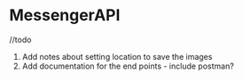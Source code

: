 # MessengerAPI

//todo

1. Add notes about setting location to save the images
2. Add documentation for the end points - include postman?
